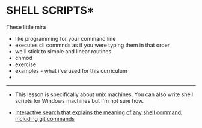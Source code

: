 # SHELL SCRIPTS* 
These little mira

- like programming for your command line
- executes cli commnds as if you were typing them in that order
- we'll stick to simple and linear routines
- chmod
- exercise
- examples - what i've used for this curriculum
- 





---
* This lesson is specifically about unix machines.  You can also write shell scripts for Windows machines but I'm not sure how.

* [Interactive search that explains the meaning of any shell command, including git commands](http://explainshell.com)